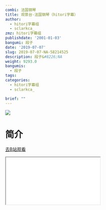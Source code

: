 ```yaml
---
combi: 法国钢琴
title: 观景台-法国钢琴（hitori字幕）
author:
  - hitori字幕组
  - sclarkca_
zmz: hitori字幕组
publishdate: '2001-01-03'
bangumi: 段子
date: '2019-07-07'
slug: 2019-07-07-NA-58214525
description: 段子&#8226;NA
weight: 9293.0
bangumis:
  - 段子
tags:
categories:
  - hitori字幕组
  - sclarkca_

brief: ""
---
```

![](https://raw.githubusercontent.com/tcgriffith/owaraisite/master/static/tmpimg/1c3d5d44b12df67d2839478308e19c4225a19dfa.jpg.480.jpg)
# 简介  
  

[去B站观看](https://www.bilibili.com/video/av58214525/)
<div class ="resp-container"><iframe class="testiframe" src="//player.bilibili.com/player.html?aid=58214525"", scrolling="no", allowfullscreen="true" > </iframe></div> 
